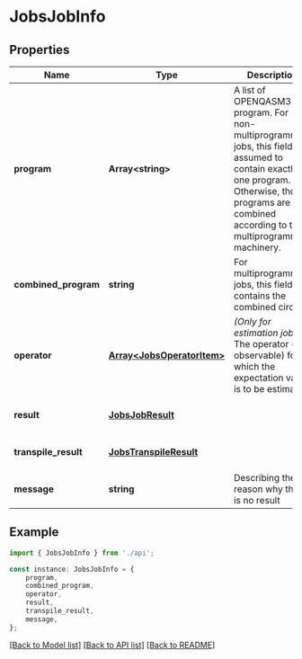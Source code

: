 # JobsJobInfo


## Properties

Name | Type | Description | Notes
------------ | ------------- | ------------- | -------------
**program** | **Array&lt;string&gt;** | A list of OPENQASM3 program. For non-multiprogramming jobs, this field is assumed to contain exactly one program. Otherwise, those programs are combined according to the multiprogramming machinery. | [default to undefined]
**combined_program** | **string** | For multiprogramming jobs, this field contains the combined circuit. | [optional] [default to undefined]
**operator** | [**Array&lt;JobsOperatorItem&gt;**](JobsOperatorItem.md) | *(Only for estimation jobs)* The operator (or observable) for which the expectation value is to be estimated.  | [optional] [default to undefined]
**result** | [**JobsJobResult**](JobsJobResult.md) |  | [optional] [default to undefined]
**transpile_result** | [**JobsTranspileResult**](JobsTranspileResult.md) |  | [optional] [default to undefined]
**message** | **string** | Describing the reason why there is no result | [optional] [default to undefined]

## Example

```typescript
import { JobsJobInfo } from './api';

const instance: JobsJobInfo = {
    program,
    combined_program,
    operator,
    result,
    transpile_result,
    message,
};
```

[[Back to Model list]](../README.md#documentation-for-models) [[Back to API list]](../README.md#documentation-for-api-endpoints) [[Back to README]](../README.md)

